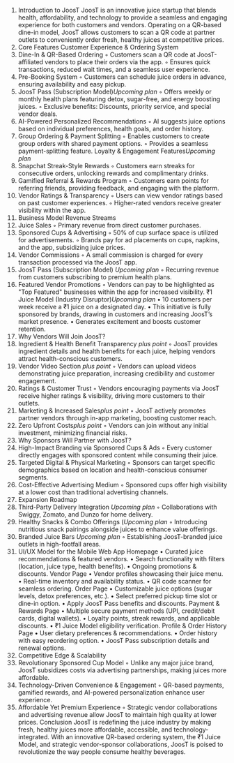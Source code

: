  1. Introduction to JoosT
 JoosT is an innovative juice startup that blends health, affordability, and technology to 
provide a seamless and engaging experience for both customers and vendors. Operating on a 
QR-based dine-in model, JoosT allows customers to scan a QR code at partner outlets to 
conveniently order fresh, healthy juices at competitive prices.
 2. Core Features
 Customer Experience & Ordering System
 1. Dine-In & QR-Based Ordering
 ◦ Customers scan a QR code at JoosT-affiliated vendors to place their orders via the 
app.
 ◦ Ensures quick transactions, reduced wait times, and a seamless user experience.
 2. Pre-Booking System
 ◦ Customers can schedule juice orders in advance, ensuring availability and easy 
pickup.
 3. JoosT Pass (Subscription Model)*Upcoming plan*
 ◦ Offers weekly or monthly health plans featuring detox, sugar-free, and energy
boosting juices.
 ◦ Exclusive benefits: Discounts, priority service, and special vendor deals.
 4. AI-Powered Personalized Recommendations
 ◦ AI suggests juice options based on individual preferences, health goals, and order 
history.
 5. Group Ordering & Payment Splitting
 ◦ Enables customers to create group orders with shared payment options.
 ◦ Provides a seamless payment-splitting feature.
Loyalty & Engagement Features*Upcoming plan*
 1. Snapchat Streak-Style Rewards
 ◦ Customers earn streaks for consecutive orders, unlocking rewards and 
complimentary drinks.
 2. Gamified Referral & Rewards Program
 ◦ Customers earn points for referring friends, providing feedback, and engaging with 
the platform.
 3. Vendor Ratings & Transparency
 ◦ Users can view vendor ratings based on past customer experiences.
 ◦ Higher-rated vendors receive greater visibility within the app.
 3. Business Model
 Revenue Streams
 1. Juice Sales
 ◦ Primary revenue from direct customer purchases.
 2. Sponsored Cups & Advertising
 ◦ 50% of cup surface space is utilized for advertisements.
 ◦ Brands pay for ad placements on cups, napkins, and the app, subsidizing juice prices.
 3. Vendor Commissions
 ◦ A small commission is charged for every transaction processed via the JoosT app.
 4. JoosT Pass (Subscription Model) *Upcoming plan*
 ◦ Recurring revenue from customers subscribing to premium health plans.
 5. Featured Vendor Promotions
 ◦ Vendors can pay to be highlighted as "Top Featured" businesses within the app for 
increased visibility.
 ₹1 Juice Model (Industry Disruptor)*Upcoming plan*
 • 10 customers per week receive a ₹1 juice on a designated day.
 • This initiative is fully sponsored by brands, drawing in customers and increasing JoosT’s 
market presence.
• Generates excitement and boosts customer retention.
 4. Why Vendors Will Join JoosT?
 1. Ingredient & Health Benefit Transparency *plus point*
 ◦ JoosT provides ingredient details and health benefits for each juice, helping 
vendors attract health-conscious customers.
 2. Vendor Video Section *plus point*
 ◦ Vendors can upload videos demonstrating juice preparation, increasing credibility 
and customer engagement.
 3. Ratings & Customer Trust
 ◦ Vendors encouraging payments via JoosT receive higher ratings & visibility, 
driving more customers to their outlets.
 4. Marketing & Increased Sales*plus point*
 ◦ JoosT actively promotes partner vendors through in-app marketing, boosting 
customer reach.
 5. Zero Upfront Costs*plus point*
 ◦ Vendors can join without any initial investment, minimizing financial risks.
 5. Why Sponsors Will Partner with JoosT?
 1. High-Impact Branding via Sponsored Cups & Ads
 ◦ Every customer directly engages with sponsored content while consuming their 
juice.
 2. Targeted Digital & Physical Marketing
 ◦ Sponsors can target specific demographics based on location and health-conscious 
consumer segments.
 3. Cost-Effective Advertising Medium
 ◦ Sponsored cups offer high visibility at a lower cost than traditional advertising 
channels.
 6. Expansion Roadmap
 1. Third-Party Delivery Integration *Upcoming plan*
 ◦ Collaborations with Swiggy, Zomato, and Dunzo for home delivery.
 2. Healthy Snacks & Combo Offerings (*Upcoming plan*
◦ Introducing nutritious snack pairings alongside juices to enhance value offerings.
 3. Branded Juice Bars *Upcoming plan*
 ◦ Establishing JoosT-branded juice outlets in high-footfall areas.
 7. UI/UX Model for the Mobile Web App
 Homepage
 • Curated juice recommendations & featured vendors.
 • Search functionality with filters (location, juice type, health benefits).
 • Ongoing promotions & discounts.
 Vendor Page
 • Vendor profiles showcasing their juice menu.
 • Real-time inventory and availability status.
 • QR code scanner for seamless ordering.
 Order Page
 • Customizable juice options (sugar levels, detox preferences, etc.).
 • Select preferred pickup time slot or dine-in option.
 • Apply JoosT Pass benefits and discounts.
 Payment & Rewards Page
 • Multiple secure payment methods (UPI, credit/debit cards, digital wallets).
 • Loyalty points, streak rewards, and applicable discounts.
 • ₹1 Juice Model eligibility verification.
 Profile & Order History Page
 • User dietary preferences & recommendations.
 • Order history with easy reordering option.
 • JoosT Pass subscription details and renewal options.
 8. Competitive Edge & Scalability
1. Revolutionary Sponsored Cup Model
 ◦ Unlike any major juice brand, JoosT subsidizes costs via advertising partnerships, 
making juices more affordable.
 2. Technology-Driven Convenience & Engagement
 ◦ QR-based payments, gamified rewards, and AI-powered personalization enhance 
user experience.
 3. Affordable Yet Premium Experience
 ◦ Strategic vendor collaborations and advertising revenue allow JoosT to maintain 
high quality at lower prices.
 Conclusion
 JoosT is redefining the juice industry by making fresh, healthy juices more affordable, accessible, 
and technology-integrated. With an innovative QR-based ordering system, the ₹1 Juice Model, 
and strategic vendor-sponsor collaborations, JoosT is poised to revolutionize the way people 
consume healthy beverages. 
